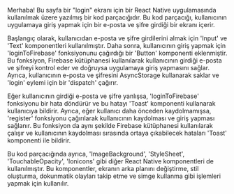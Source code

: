 
Merhaba! Bu sayfa bir "login" ekranı için bir React Native uygulamasında kullanılmak üzere yazılmış bir kod parçacığıdır. Bu kod parçacığı, kullanıcının uygulamaya giriş yapmak için bir e-posta ve şifre girdiği bir ekranı içerir.

Başlangıç olarak, kullanıcıdan e-posta ve şifre girdilerini almak için 'Input' ve 'Text' komponentleri kullanılmıştır. Daha sonra, kullanıcının giriş yapmak için 'loginToFirebase' fonksiyonunu çağırdığı bir 'Button' komponenti eklenmiştir. Bu fonksiyon, Firebase kütüphanesi kullanılarak kullanıcının girdiği e-posta ve şifreyi kontrol eder ve doğruysa uygulamaya giriş yapmasını sağlar. Ayrıca, kullanıcının e-posta ve şifresini AsyncStorage kullanarak saklar ve 'login' eylemi için bir 'dispatch' çağırır.

Eğer kullanıcının girdiği e-posta ve şifre yanlışsa, 'loginToFirebase' fonksiyonu bir hata döndürür ve bu hatayı 'Toast' komponenti kullanarak kullanıcıya bildirir. Ayrıca, eğer kullanıcı daha önceden kaydolmamışsa, 'register' fonksiyonu çağırılarak kullanıcının kaydolması ve giriş yapması sağlanır. Bu fonksiyon da aynı şekilde Firebase kütüphanesi kullanılarak çalışır ve kullanıcının kaydolması sırasında ortaya çıkabilecek hataları 'Toast' komponenti ile bildirir.

Bu kod parçacığında ayrıca, 'ImageBackground', 'StyleSheet', 'TouchableOpacity', 'Ionicons' gibi diğer React Native komponentleri de kullanılmıştır. Bu komponentler, ekranın arka planını değiştirme, stil oluşturma, dokunmatik olayları takip etme ve simge kullanma gibi işlemleri yapmak için kullanılır.